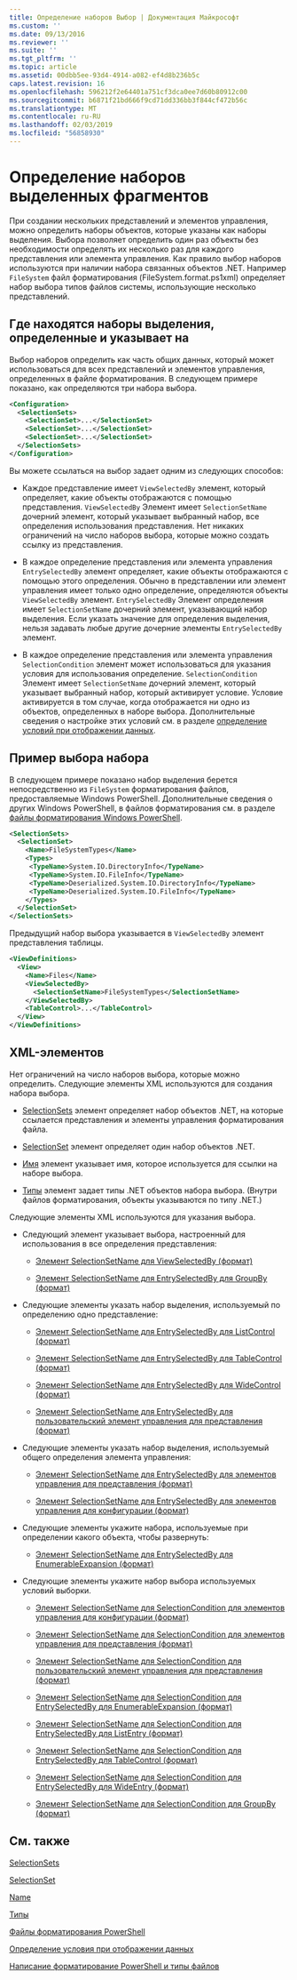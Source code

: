 ```yaml
---
title: Определение наборов Выбор | Документация Майкрософт
ms.custom: ''
ms.date: 09/13/2016
ms.reviewer: ''
ms.suite: ''
ms.tgt_pltfrm: ''
ms.topic: article
ms.assetid: 00dbb5ee-93d4-4914-a082-ef4d8b236b5c
caps.latest.revision: 16
ms.openlocfilehash: 596212f2e64401a751cf3dca0ee7d60b80912c00
ms.sourcegitcommit: b6871f21bd666f9cd71dd336bb3f844cf472b56c
ms.translationtype: MT
ms.contentlocale: ru-RU
ms.lasthandoff: 02/03/2019
ms.locfileid: "56858930"
---
```

# <a name="defining-selection-sets"></a>Определение наборов выделенных фрагментов

При создании нескольких представлений и элементов управления, можно определить наборы объектов, которые указаны как наборы выделения. Выбора позволяет определить один раз объекты без необходимости определять их несколько раз для каждого представления или элемента управления. Как правило выбор наборов используются при наличии набора связанных объектов .NET. Например `FileSystem` файл форматирования (FileSystem.format.ps1xml) определяет набор выбора типов файлов системы, использующие несколько представлений.

## <a name="where-selection-sets-are-defined-and-referenced"></a>Где находятся наборы выделения, определенные и указывает на

Выбор наборов определить как часть общих данных, который может использоваться для всех представлений и элементов управления, определенных в файле форматирования. В следующем примере показано, как определяются три набора выбора.

```xml
<Configuration>
  <SelectionSets>
    <SelectionSet>...</SelectionSet>
    <SelectionSet>...</SelectionSet>
    <SelectionSet>...</SelectionSet>
  </SelectionSets>
</Configuration>
```

Вы можете ссылаться на выбор задает одним из следующих способов:

- Каждое представление имеет `ViewSelectedBy` элемент, который определяет, какие объекты отображаются с помощью представления. `ViewSelectedBy` Элемент имеет `SelectionSetName` дочерний элемент, который указывает выбранный набор, все определения использования представления. Нет никаких ограничений на число наборов выбора, которые можно создать ссылку из представления.

- В каждое определение представления или элемента управления `EntrySelectedBy` элемент определяет, какие объекты отображаются с помощью этого определения. Обычно в представлении или элемент управления имеет только одно определение, определяются объекты `ViewSelectedBy` элемент. `EntrySelectedBy` Элемент определения имеет `SelectionSetName` дочерний элемент, указывающий набор выделения. Если указать значение для определения выделения, нельзя задавать любые другие дочерние элементы `EntrySelectedBy` элемент.

- В каждое определение представления или элемента управления `SelectionCondition` элемент может использоваться для указания условия для использования определение. `SelectionCondition` Элемент имеет `SelectionSetName` дочерний элемент, который указывает выбранный набор, который активирует условие. Условие активируется в том случае, когда отображается ни одно из объектов, определенных в наборе выбора. Дополнительные сведения о настройке этих условий см. в разделе [определение условий при отображении данных](./defining-conditions-for-displaying-data.md).

## <a name="selection-set-example"></a>Пример выбора набора

В следующем примере показано набор выделения берется непосредственно из `FileSystem` форматирования файлов, предоставляемые Windows PowerShell. Дополнительные сведения о других Windows PowerShell, в файлов форматирования см. в разделе [файлы форматирования Windows PowerShell](./powershell-formatting-files.md).

```xml
<SelectionSets>
  <SelectionSet>
    <Name>FileSystemTypes</Name>
    <Types>
     <TypeName>System.IO.DirectoryInfo</TypeName>
     <TypeName>System.IO.FileInfo</TypeName>
     <TypeName>Deserialized.System.IO.DirectoryInfo</TypeName>
     <TypeName>Deserialized.System.IO.FileInfo</TypeName>
    </Types>
  </SelectionSet>
</SelectionSets>
```

Предыдущий набор выбора указывается в `ViewSelectedBy` элемент представления таблицы.

```xml
<ViewDefinitions>
  <View>
    <Name>Files</Name>
    <ViewSelectedBy>
      <SelectionSetName>FileSystemTypes</SelectionSetName>
    </ViewSelectedBy>
    <TableControl>...</TableControl>
  </View>
</ViewDefinitions>

```

## <a name="xml-elements"></a>XML-элементов

 Нет ограничений на число наборов выбора, которые можно определить. Следующие элементы XML используются для создания набора выбора.

- [SelectionSets](./selectionsets-element-format.md) элемент определяет набор объектов .NET, на которые ссылается представления и элементы управления форматирования файла.

- [SelectionSet](./selectionset-element-format.md) элемент определяет один набор объектов .NET.

- [Имя](./name-element-for-selectionset-format.md) элемент указывает имя, которое используется для ссылки на наборе выбора.

- [Типы](./types-element-for-selectionset-format.md) элемент задает типы .NET объектов набора выбора. (Внутри файлов форматирования, объекты указываются по типу .NET.)

 Следующие элементы XML используются для указания выбора.

- Следующий элемент указывает выбора, настроенный для использования в все определения представления:

    - [Элемент SelectionSetName для ViewSelectedBy (формат)](./selectionsetname-element-for-viewselectedby-format.md)

    - [Элемент SelectionSetName для EntrySelectedBy для GroupBy (формат)](./selectionsetname-element-for-entryselectedby-for-groupby-format.md)

- Следующие элементы указать набор выделения, используемый по определению одно представление:

    - [Элемент SelectionSetName для EntrySelectedBy для ListControl (формат)](./selectionsetname-element-for-entryselectedby-for-listcontrol-format.md)

    - [Элемент SelectionSetName для EntrySelectedBy для TableControl (формат)](./selectionsetname-element-for-entryselectedby-for-tablecontrol-format.md)

    - [Элемент SelectionSetName для EntrySelectedBy для WideControl (формат)](./selectionsetname-element-for-entryselectedby-for-widecontrol-format.md)

    - [Элемент SelectionSetName для EntrySelectedBy для пользовательский элемент управления для представления (формат)](./selectionsetname-element-for-entryselectedby-for-customcontrol-for-view-format.md)

- Следующие элементы указать набор выделения, используемый общего определения элемента управления:

    - [Элемент SelectionSetName для EntrySelectedBy для элементов управления для представления (формат)](./selectionsetname-element-for-entryselectedby-for-controls-for-view-format.md)

    - [Элемент SelectionSetName для EntrySelectedBy для элементов управления для конфигурации (формат)](./selectionsetname-element-for-entryselectedby-for-controls-for-configuration-format.md)

- Следующие элементы укажите набора, используемые при определении какого объекта, чтобы развернуть:

    - [Элемент SelectionSetName для EntrySelectedBy для EnumerableExpansion (формат)](./selectionsetname-element-for-entryselectedby-for-enumerableexpansion-format.md)

- Следующие элементы укажите набор выбора используемых условий выборки.

    - [Элемент SelectionSetName для SelectionCondition для элементов управления для конфигурации (формат)](./selectionsetname-element-for-selectioncondition-for-controls-for-configuration-format.md)

    - [Элемент SelectionSetName для SelectionCondition для элементов управления для представления (формат)](./selectionsetname-element-for-selectioncondition-for-controls-for-view-format.md)

    - [Элемент SelectionSetName для SelectionCondition для пользовательский элемент управления для представления (формат)](./selectionsetname-element-for-selectioncondition-for-customcontrol-for-view-format.md)

    - [Элемент SelectionSetName для SelectionCondition для EntrySelectedBy для EnumerableExpansion (формат)](./selectionsetname-element-for-selectioncondition-for-entryselectedby-for-enumerableexpansion-format.md)

    - [Элемент SelectionSetName для SelectionCondition для EntrySelectedBy для ListEntry (формат)](./selectionsetname-element-for-selectioncondition-for-entryselectedby-for-listentry-format.md)

    - [Элемент SelectionSetName для SelectionCondition для EntrySelectedBy для TableControl (формат)](./selectionsetname-element-for-selectioncondition-for-entryselectedby-for-tablecontrol-format.md)

    - [Элемент SelectionSetName для SelectionCondition для EntrySelectedBy для WideEntry (формат)](./selectionsetname-element-for-selectioncondition-for-entryselectedby-for-wideentry-format.md)

    - [Элемент SelectionSetName для SelectionCondition для GroupBy (формат)](./selectionsetname-element-for-selectioncondition-for-groupby-format.md)

## <a name="see-also"></a>См. также

[SelectionSets](./selectionsets-element-format.md)

[SelectionSet](./selectionset-element-format.md)

[Name](./name-element-for-selectionset-format.md)

[Типы](./types-element-for-selectionset-format.md)

[Файлы форматирования PowerShell](./powershell-formatting-files.md)

[Определение условия при отображении данных](./defining-conditions-for-displaying-data.md)

[Написание форматирование PowerShell и типы файлов](./writing-a-powershell-formatting-file.md)
